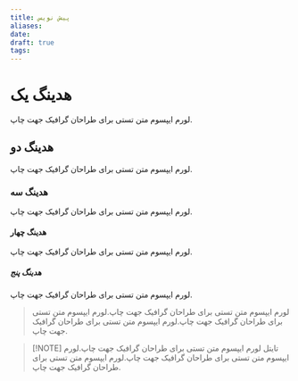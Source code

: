 ```yaml
---
title: پیش نویس
aliases: 
date: 
draft: true
tags:
---
```

# هدینگ یک
لورم ایپسوم متن تستی برای طراحان گرافیک جهت چاپ.

## هدینگ دو
لورم ایپسوم متن تستی برای طراحان گرافیک جهت چاپ.

### هدینگ سه
لورم ایپسوم متن تستی برای طراحان گرافیک جهت چاپ.

#### هدینگ چهار
لورم ایپسوم متن تستی برای طراحان گرافیک جهت چاپ.


##### هدینگ پنج
لورم ایپسوم متن تستی برای طراحان گرافیک جهت چاپ.


> لورم ایپسوم متن تستی برای طراحان گرافیک جهت چاپ.لورم ایپسوم متن تستی برای طراحان گرافیک جهت چاپ.لورم ایپسوم متن تستی برای طراحان گرافیک جهت چاپ.


> [!NOTE] تایتل
>  لورم ایپسوم متن تستی برای طراحان گرافیک جهت چاپ.لورم ایپسوم متن تستی برای طراحان گرافیک جهت چاپ.لورم ایپسوم متن تستی برای طراحان گرافیک جهت چاپ.












